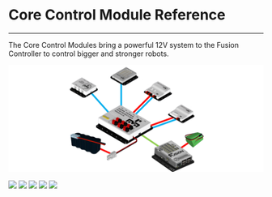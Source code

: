# **Core Control Module Reference**
-----
The Core Control Modules bring a powerful 12V system to the Fusion Controller to control bigger and stronger robots.

![](img/Core_Control/wiring.png)

[<img src="../img/Core_Control/Core_Power_Distribution_Module.png" width="19.5%">](Core_Power_Distribution_Module.md)
[<img src="../img/Core_Control/Core_Device_Interface.png" width="19.5%">](Core_Device_Interface.md)
[<img src="../img/Core_Control/Core_Legacy_Module.png" width="19.5%">](Core_Legacy_Module.md)
[<img src="../img/Core_Control/Core_Motor_Controller.png" width="19.5%">](Core_Motor_Controller.md)
[<img src="../img/Core_Control/Core_Servo_Controller.png" width="19.5%">](Core_Servo_Controller.md)